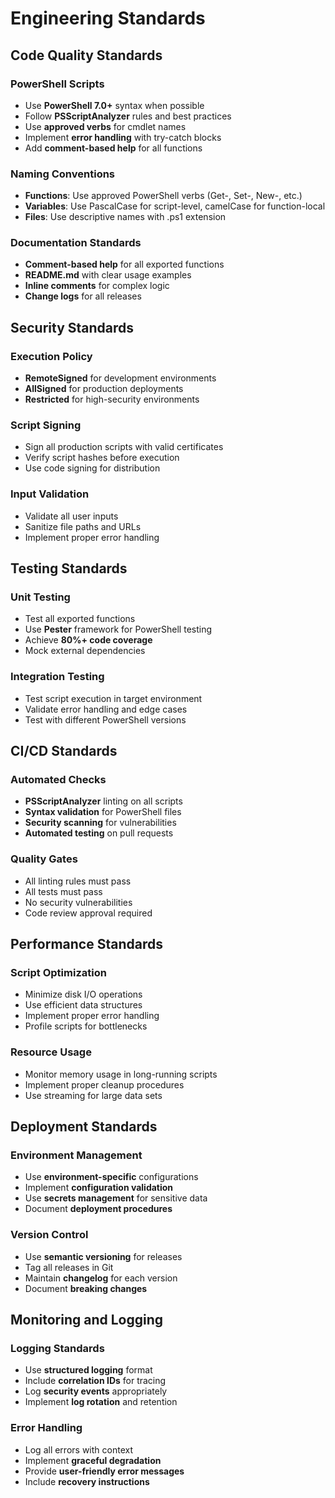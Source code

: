 # Engineering Standards

## Code Quality Standards

### PowerShell Scripts
- Use **PowerShell 7.0+** syntax when possible
- Follow **PSScriptAnalyzer** rules and best practices
- Use **approved verbs** for cmdlet names
- Implement **error handling** with try-catch blocks
- Add **comment-based help** for all functions

### Naming Conventions
- **Functions**: Use approved PowerShell verbs (Get-, Set-, New-, etc.)
- **Variables**: Use PascalCase for script-level, camelCase for function-local
- **Files**: Use descriptive names with .ps1 extension

### Documentation Standards
- **Comment-based help** for all exported functions
- **README.md** with clear usage examples
- **Inline comments** for complex logic
- **Change logs** for all releases

## Security Standards

### Execution Policy
- **RemoteSigned** for development environments
- **AllSigned** for production deployments
- **Restricted** for high-security environments

### Script Signing
- Sign all production scripts with valid certificates
- Verify script hashes before execution
- Use code signing for distribution

### Input Validation
- Validate all user inputs
- Sanitize file paths and URLs
- Implement proper error handling

## Testing Standards

### Unit Testing
- Test all exported functions
- Use **Pester** framework for PowerShell testing
- Achieve **80%+ code coverage**
- Mock external dependencies

### Integration Testing
- Test script execution in target environment
- Validate error handling and edge cases
- Test with different PowerShell versions

## CI/CD Standards

### Automated Checks
- **PSScriptAnalyzer** linting on all scripts
- **Syntax validation** for PowerShell files
- **Security scanning** for vulnerabilities
- **Automated testing** on pull requests

### Quality Gates
- All linting rules must pass
- All tests must pass
- No security vulnerabilities
- Code review approval required

## Performance Standards

### Script Optimization
- Minimize disk I/O operations
- Use efficient data structures
- Implement proper error handling
- Profile scripts for bottlenecks

### Resource Usage
- Monitor memory usage in long-running scripts
- Implement proper cleanup procedures
- Use streaming for large data sets

## Deployment Standards

### Environment Management
- Use **environment-specific** configurations
- Implement **configuration validation**
- Use **secrets management** for sensitive data
- Document **deployment procedures**

### Version Control
- Use **semantic versioning** for releases
- Tag all releases in Git
- Maintain **changelog** for each version
- Document **breaking changes**

## Monitoring and Logging

### Logging Standards
- Use **structured logging** format
- Include **correlation IDs** for tracing
- Log **security events** appropriately
- Implement **log rotation** and retention

### Error Handling
- Log all errors with context
- Implement **graceful degradation**
- Provide **user-friendly error messages**
- Include **recovery instructions**